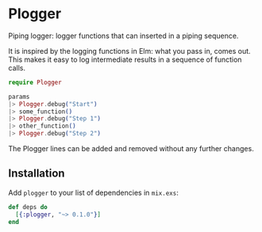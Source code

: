 # Plogger

Piping logger: logger functions that can inserted in a
piping sequence.

It is inspired by the logging functions in Elm:
what you pass in, comes out. This makes it easy
to log intermediate results in a sequence of function
calls.

```elixir
require Plogger

params
|> Plogger.debug("Start")
|> some_function()
|> Plogger.debug("Step 1")
|> other_function()
|> Plogger.debug("Step 2")
```

The Plogger lines can be added and removed without
any further changes.


## Installation

Add `plogger` to your list of dependencies in `mix.exs`:

```elixir
def deps do
  [{:plogger, "~> 0.1.0"}]
end
```

